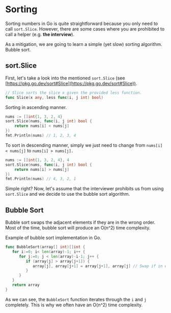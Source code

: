 # Sorting

Sorting numbers in Go is quite straightforward because you only need to call `sort.Slice`. However, there are some cases where you are prohibited to call a helper (e.g. **the interview**).

As a mitigation, we are going to learn a simple (yet slow) sorting algorithm. Bubble sort.

## sort.Slice

First, let's take a look into the mentioned `sort.Slice` (see [https://pkg.go.dev/sort#Slice](https://pkg.go.dev/sort#Slice)).

```go
// Slice sorts the slice x given the provided less function.
func Slice(x any, less func(i, j int) bool)
```

Sorting in ascending manner.

```go
nums := []int{1, 3, 2, 4}
sort.Slice(nums, func(i, j int) bool {
    return nums[i] < nums[j]
})
fmt.Println(nums) // 1, 2, 3, 4
```

To sort in descending manner, simply we just need to change from `nums[i] < nums[j]` to `nums[i] > nums[j].`

```go
nums := []int{1, 3, 2, 4}, 4
sort.Slice(nums, func(i, j int) bool {
    return nums[i] > nums[j]
})
fmt.Println(nums) // 4, 3, 2, 1
```

Simple right? Now, let's assume that the interviewer prohibits us from using `sort.Slice` and we decide to use the bubble sort algorithm.

## Bubble Sort

Bubble sort swaps the adjacent elements if they are in the wrong order. Most of the time, bubble sort will produce an O(n^2) time complexity.

Example of bubble sort implementation in Go.

```go
func BubbleSort(array[] int)[]int {
   for i:=0; i< len(array)-1; i++ {
      for j:=0; j < len(array)-i-1; j++ {
         if (array[j] > array[j+1]) {
            array[j], array[j+1] = array[j+1], array[j] // Swap if in wrong order
         }
      }
   }
   return array
}
```

As we can see, the `BubbleSort` function iterates through the `i` and `j` completely. This is why we often have an O(n^2) time complexity.
